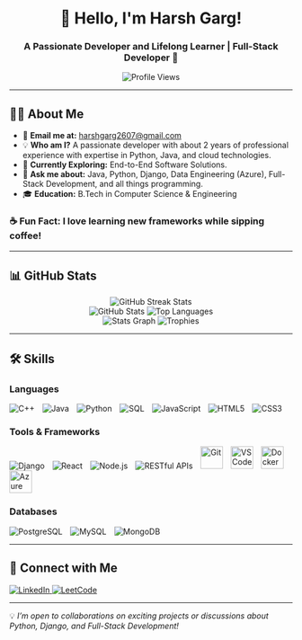 <h1 align="center"> 
  👋 Hello, I'm Harsh Garg! 
</h1>

<h3 align="center"> 
  A Passionate Developer and Lifelong Learner | Full-Stack Developer 🚀 
</h3>

<p align="center">
  <img src="https://komarev.com/ghpvc/?username=Harsh2607&label=Profile%20Views&color=0e75b6&style=flat-square" alt="Profile Views"/>
</p>

---

## 👨‍💻 About Me
- 📧 **Email me at:** [harshgarg2607@gmail.com](mailto:harshgarg2607@gmail.com)  
- 💡 **Who am I?** A passionate developer with about 2 years of professional experience with expertise in Python, Java, and cloud technologies.
- 🔭 **Currently Exploring:** End-to-End Software Solutions.  
- 💬 **Ask me about:** Java, Python, Django, Data Engineering (Azure), Full-Stack Development, and all things programming.
- 🎓 **Education:** B.Tech in Computer Science & Engineering

### ☕ Fun Fact: I love learning new frameworks while sipping coffee!

---

## 📊 GitHub Stats
<p align="center">
  <img src="https://github-readme-streak-stats.herokuapp.com?user=Harsh2607&theme=gruvbox-duo" alt="GitHub Streak Stats"/>  
  <br>
  <img src="https://github-readme-stats.vercel.app/api?username=Harsh2607&show_icons=true&theme=radical" alt="GitHub Stats" />  
  <img src="https://github-readme-stats.vercel.app/api/top-langs/?username=Harsh2607&layout=compact&theme=radical" alt="Top Languages" />  
  <br>
  <img src="https://github-profile-summary-cards.vercel.app/api/cards/profile-details?username=Harsh2607&theme=radical&hide_border=true" alt="Stats Graph" />
  <img src="https://github-profile-trophy.vercel.app/?username=Harsh2607&theme=onedark&margin-w=15&margin-h=15" alt="Trophies" />
</p>

---

## 🛠️ Skills
### Languages
<p align="left">
  <img src="https://img.shields.io/badge/C++-00599C?style=for-the-badge&logo=c%2B%2B&logoColor=white" alt="C++" title="C++" style="margin-right: 10px;"/>  
  <img src="https://img.shields.io/badge/Java-ED8B00?style=for-the-badge&logo=java&logoColor=white" alt="Java" title="Java" style="margin-right: 10px;"/>  
  <img src="https://img.shields.io/badge/Python-3776AB?style=for-the-badge&logo=python&logoColor=white" alt="Python" title="Python" style="margin-right: 10px;"/>  
  <img src="https://img.shields.io/badge/SQL-CC2927?style=for-the-badge&logo=microsoft-sql-server&logoColor=white" alt="SQL" title="SQL" style="margin-right: 10px;"/>  
  <img src="https://img.shields.io/badge/JavaScript-F7DF1E?style=for-the-badge&logo=javascript&logoColor=black" alt="JavaScript" title="JavaScript" style="margin-right: 10px;"/>  
  <img src="https://img.shields.io/badge/HTML5-E34F26?style=for-the-badge&logo=html5&logoColor=white" alt="HTML5" title="HTML5" style="margin-right: 10px;"/>  
  <img src="https://img.shields.io/badge/CSS3-1572B6?style=for-the-badge&logo=css3&logoColor=white" alt="CSS3" title="CSS3"/>  
</p>

### Tools & Frameworks
<p align="left">
  <img src="https://img.shields.io/badge/Django-092E20?style=for-the-badge&logo=django&logoColor=white" alt="Django" title="Django" style="margin-right: 10px;"/>  
  <img src="https://img.shields.io/badge/React-61DAFB?style=for-the-badge&logo=react&logoColor=black" alt="React" title="React" style="margin-right: 10px;"/>  
  <img src="https://img.shields.io/badge/Node.js-339933?style=for-the-badge&logo=nodedotjs&logoColor=white" alt="Node.js" title="Node.js" style="margin-right: 10px;"/>  
  <img src="https://img.shields.io/badge/REST-02569B?style=for-the-badge&logo=rest&logoColor=white" alt="RESTful APIs" title="RESTful APIs" style="margin-right: 10px;"/>  
  <img src="https://www.vectorlogo.zone/logos/git-scm/git-scm-icon.svg" alt="Git" title="Git" width="40" height="40" style="margin-right: 10px;"/>  
  <img src="https://www.vectorlogo.zone/logos/visualstudio_code/visualstudio_code-icon.svg" alt="VSCode" title="VSCode" width="40" height="40" style="margin-right: 10px;"/>  
  <img src="https://www.vectorlogo.zone/logos/docker/docker-icon.svg" alt="Docker" title="Docker" width="40" height="40" style="margin-right: 10px;"/>  
  <img src="https://www.vectorlogo.zone/logos/microsoft_azure/microsoft_azure-icon.svg" alt="Azure" title="Azure" width="40" height="40" style="margin-right: 10px;"/>  
</p>

### Databases
<p align="left">
  <img src="https://img.shields.io/badge/PostgreSQL-336791?style=for-the-badge&logo=postgresql&logoColor=white" alt="PostgreSQL" title="PostgreSQL" style="margin-right: 10px;"/>  
  <img src="https://img.shields.io/badge/MySQL-4479A1?style=for-the-badge&logo=mysql&logoColor=white" alt="MySQL" title="MySQL" style="margin-right: 10px;"/>  
  <img src="https://img.shields.io/badge/MongoDB-47A248?style=for-the-badge&logo=mongodb&logoColor=white" alt="MongoDB" title="MongoDB"/>  
</p>

---

## 🤝 Connect with Me  
<p align="left">  
  <a href="https://www.linkedin.com/in/harshgarg17542607/" target="_blank">
    <img src="https://img.shields.io/badge/LinkedIn-0077B5?style=for-the-badge&logo=linkedin&logoColor=white" alt="LinkedIn" title="LinkedIn"/>  
  </a>  
  <a href="https://leetcode.com/HARSH_GARG/" target="_blank">
    <img src="https://img.shields.io/badge/LeetCode-FFA116?style=for-the-badge&logo=leetcode&logoColor=black" alt="LeetCode" title="LeetCode"/>  
  </a>  
</p>

---

💡 *I’m open to collaborations on exciting projects or discussions about Python, Django, and Full-Stack Development!*
